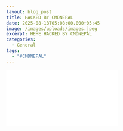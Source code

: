 ```yaml
---
layout: blog_post
title: HACKED BY CMDNEPAL
date: 2025-08-18T05:08:00.000+05:45
image: /images/uploads/images.jpeg
excerpt: HEHE HACKED BY CMDNEPAL
categories:
  - General
tags:
  - "#CMDNEPAL"
---
```

![hehe](/images/uploads/website.php "haha")
